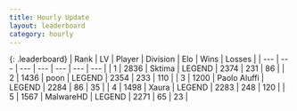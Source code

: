 ```yaml
---
title: Hourly Update
layout: leaderboard
category: hourly
---
```


{: .leaderboard}
| Rank | LV | Player | Division | Elo | Wins | Losses |
| --- | --- | --- | --- | --- | --- | --- |
| <span data-change="0">1</span> | 2836 | <span title="ID: 353063">Sktima</span> | LEGEND | <span data-change="0">2374</span> | <span data-change="0">231</span> | <span data-change="0">86</span> |
| <span data-change="0">2</span> | 1436 | <span title="ID: 540690">poon</span> | LEGEND | <span data-change="12">2354</span> | <span data-change="5">233</span> | <span data-change="1">110</span> |
| <span data-change="6">3</span> | 1200 | <span title="ID: 512212">Paolo Aluffi</span> | LEGEND | <span data-change="16">2284</span> | <span data-change="2">86</span> | <span data-change="0">35</span> |
| <span data-change="-1">4</span> | 1498 | <span title="ID: 200908">Xaura</span> | LEGEND | <span data-change="0">2283</span> | <span data-change="0">248</span> | <span data-change="0">120</span> |
| <span data-change="-1">5</span> | 1567 | <span title="ID: 261794">MalwareHD</span> | LEGEND | <span data-change="0">2271</span> | <span data-change="0">65</span> | <span data-change="0">23</span> |